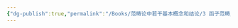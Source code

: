 ```yaml
---
{"dg-publish":true,"permalink":"/Books/范畴论中若干基本概念和结论/3 函子范畴/","dgPassFrontmatter":true,"created":"2024-07-06T09:51:15.800+08:00","updated":"2024-07-06T10:01:11.447+08:00"}
---
```

